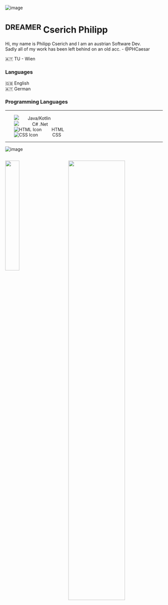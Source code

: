 ![image](https://github.com/OhCaesar/OhCaesar/assets/155546784/02be810e-15ee-49a2-82b0-93c44b5c5a8f)


<h1 text-align="center"> <sup>DREAMER</sup> Cserich Philipp</h1>

<p>
  Hi, my name is Philipp Cserich and I am an austrian Software Dev.<br>
  Sadly all of my work has been left behind on an old acc. - @PHCaesar

  🇦🇹 TU - Wien

  <h3>Languages</h3>
  🇬🇧 English<br>
  🇦🇹 German
  <h3>Programming Languages </h3>
 <hr>
 
&emsp;&emsp;<img src="https://img.shields.io/badge/-spring-FFE2B7?logo=spring&logoColor=ffffff&no-frame=true&no-bg=true">&emsp;&emsp;Java/Kotlin <br>
&emsp;&emsp;<img src="https://img.shields.io/badge/-.net-EF9A64?logo=.net&logoColor=fff">&emsp;&emsp;&emsp;C# .Net <br>
&emsp;&emsp;![HTML Icon](https://img.shields.io/badge/-HTML-D06624?logo=html5&logoColor=fff) &emsp;&emsp;HTML <br>
&emsp;&emsp;![CSS Icon](https://img.shields.io/badge/-css-883400?logo=css3&logoColor=fff) &emsp;&emsp;&emsp;CSS <br>
<hr>
</p>

![image](https://github.com/OhCaesar/OhCaesar/assets/155546784/d22ef940-9ec2-46ff-bd14-0b5cf3487b1d)


<img src="https://github.com/OhCaesar/OhCaesar/assets/155546784/59891323-83b1-4084-8e04-b8acafd4d124" width="0px" >

<img align="left" src="http://github-profile-summary-cards.vercel.app/api/cards/stats?username=OhCaesar&theme=apprentice" width="30%" /> <img align="right" src="http://github-profile-summary-cards.vercel.app/api/cards/profile-details?username=OhCaesar&theme=apprentice&background-color=transparent" width="60%" />
